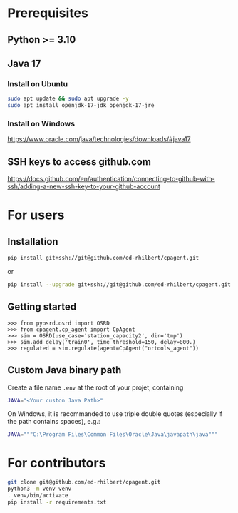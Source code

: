 
# Prerequisites

## Python >= 3.10

## Java 17

### Install on Ubuntu

```bash
sudo apt update && sudo apt upgrade -y
sudo apt install openjdk-17-jdk openjdk-17-jre
```
### Install on Windows

https://www.oracle.com/java/technologies/downloads/#java17

## SSH keys to access github.com

https://docs.github.com/en/authentication/connecting-to-github-with-ssh/adding-a-new-ssh-key-to-your-github-account

# For users

## Installation

```bash
pip install git+ssh://git@github.com/ed-rhilbert/cpagent.git
```
or

```bash
pip install --upgrade git+ssh://git@github.com/ed-rhilbert/cpagent.git
```

## Getting started

```python3
>>> from pyosrd.osrd import OSRD
>>> from cpagent.cp_agent import CpAgent
>>> sim = OSRD(use_case='station_capacity2', dir='tmp')
>>> sim.add_delay('train0', time_threshold=150, delay=800.)
>>> regulated = sim.regulate(agent=CpAgent("ortools_agent"))
```

## Custom Java binary path

Create a file name `.env` at the root of your projet, containing
```bash
JAVA="<Your custon Java Path>"
```
On Windows, it is recommanded to use triple double quotes (especially if the path contains spaces), e.g.:
```bash
JAVA="""C:\Program Files\Common Files\Oracle\Java\javapath\java"""
```
# For contributors

```bash
git clone git@github.com/ed-rhilbert/cpagent.git
python3 -m venv venv
. venv/bin/activate
pip install -r requirements.txt
```